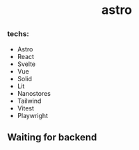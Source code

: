 # <p align=center>astro</p>

### techs:
- Astro
- React
- Svelte
- Vue
- Solid
- Lit
- Nanostores
- Tailwind
- Vitest
- Playwright

## Waiting for backend
